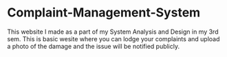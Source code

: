 # Complaint-Management-System
This website I made as a part of my System Analysis and Design in my 3rd sem. This is basic wesite where you can lodge your complaints and upload a photo of the damage and the issue will be notified publicly.
